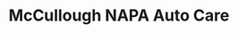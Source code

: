 ---
title: "McCullough NAPA Auto Care"
url: /atlanta/mccullough-napa-auto-care/
shop: car repair
---
